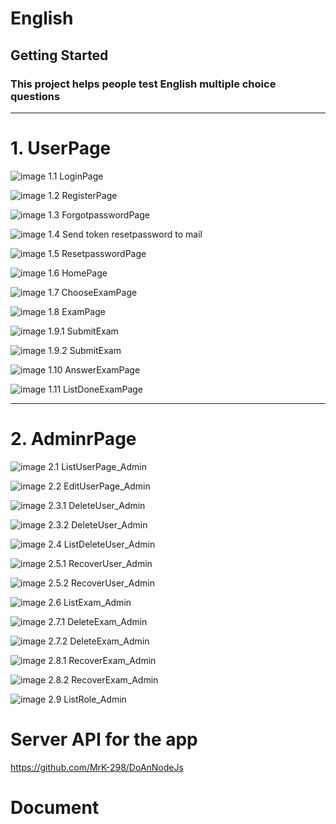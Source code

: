 
# English
## Getting Started
### This project helps people test English multiple choice questions

-----------------------------------------------------------------------
# 1. UserPage

![image](https://github.com/MrK-298/View/blob/main/Images/imagesview/loginview.jpg)
1.1 LoginPage

![image](https://github.com/MrK-298/View/blob/main/Images/imagesview/registerview.jpg)
1.2 RegisterPage

![image](https://github.com/MrK-298/View/blob/main/Images/imagesview/forgotpwview.jpg)
1.3 ForgotpasswordPage

![image](https://github.com/MrK-298/View/blob/main/Images/imagesview/sendmailforgotpw.jpg)
1.4 Send token resetpassword to mail

![image](https://github.com/MrK-298/View/blob/main/Images/imagesview/resetpwview.jpg)
1.5 ResetpasswordPage

![image](https://github.com/MrK-298/View/blob/main/Images/imagesview/homeview.jpg)
1.6 HomePage

![image](https://github.com/MrK-298/View/blob/main/Images/imagesview/chooseexamview.jpg)
1.7 ChooseExamPage

![image](https://github.com/MrK-298/View/blob/main/Images/imagesview/examview.jpg)
1.8 ExamPage

![image](https://github.com/MrK-298/View/blob/main/Images/imagesview/submitexam.jpg)
1.9.1 SubmitExam

![image](https://github.com/MrK-298/View/blob/main/Images/imagesview/submitexam2.jpg)
1.9.2 SubmitExam

![image](https://github.com/MrK-298/View/blob/main/Images/imagesview/answerexamview.jpg)
1.10 AnswerExamPage

![image](https://github.com/MrK-298/View/blob/main/Images/imagesview/listdoneexam.jpg)
1.11 ListDoneExamPage

-----------------------------------------------------------------------
# 2. AdminrPage

![image](https://github.com/MrK-298/View/blob/main/Images/imagesview/listuser_admin.jpg)
2.1 ListUserPage_Admin

![image](https://github.com/MrK-298/View/blob/main/Images/imagesview/edituser_admin.jpg)
2.2 EditUserPage_Admin

![image](https://github.com/MrK-298/View/blob/main/Images/imagesview/deleteuser_admin.jpg)
2.3.1 DeleteUser_Admin

![image](https://github.com/MrK-298/View/blob/main/Images/imagesview/deleteuser2_admin.jpg)
2.3.2 DeleteUser_Admin

![image](https://github.com/MrK-298/View/blob/main/Images/imagesview/listdeleteuser_admin.jpg)
2.4 ListDeleteUser_Admin

![image](https://github.com/MrK-298/View/blob/main/Images/imagesview/recoveruser_admin.jpg)
2.5.1 RecoverUser_Admin

![image](https://github.com/MrK-298/View/blob/main/Images/imagesview/recoveruser2_admin.jpg)
2.5.2 RecoverUser_Admin

![image](https://github.com/MrK-298/View/blob/main/Images/imagesview/listexam_admin.jpg)
2.6 ListExam_Admin

![image](https://github.com/MrK-298/View/blob/main/Images/imagesview/deleteexam_admin.jpg)
2.7.1 DeleteExam_Admin

![image](https://github.com/MrK-298/View/blob/main/Images/imagesview/deleteexam2_admin.jpg)
2.7.2 DeleteExam_Admin

![image](https://github.com/MrK-298/View/blob/main/Images/imagesview/recoverexam_admin.jpg)
2.8.1 RecoverExam_Admin

![image](https://github.com/MrK-298/View/blob/main/Images/imagesview/recoverexam2_admin.jpg)
2.8.2 RecoverExam_Admin

![image](https://github.com/MrK-298/View/blob/main/Images/imagesview/listrole_admin.jpg)
2.9 ListRole_Admin

# Server API for the app

https://github.com/MrK-298/DoAnNodeJs

# Document

